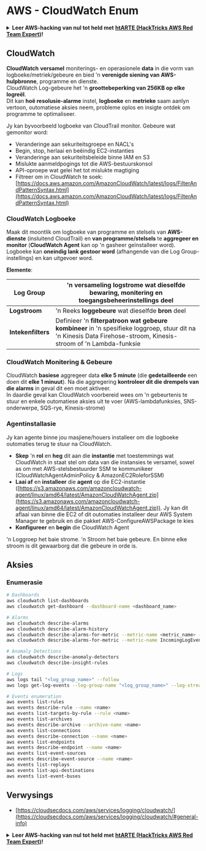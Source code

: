 # AWS - CloudWatch Enum

<details>

<summary><strong>Leer AWS-hacking van nul tot held met</strong> <a href="https://training.hacktricks.xyz/courses/arte"><strong>htARTE (HackTricks AWS Red Team Expert)</strong></a><strong>!</strong></summary>

Ander maniere om HackTricks te ondersteun:

* As jy wil sien dat jou **maatskappy geadverteer word in HackTricks** of **HackTricks aflaai in PDF-formaat**, kyk na die [**SUBSCRIPTION PLANS**](https://github.com/sponsors/carlospolop)!
* Kry die [**amptelike PEASS & HackTricks swag**](https://peass.creator-spring.com)
* Ontdek [**The PEASS Family**](https://opensea.io/collection/the-peass-family), ons versameling eksklusiewe [**NFTs**](https://opensea.io/collection/the-peass-family)
* **Sluit aan by die** 💬 [**Discord-groep**](https://discord.gg/hRep4RUj7f) of die [**telegram-groep**](https://t.me/peass) of **volg** ons op **Twitter** 🐦 [**@hacktricks_live**](https://twitter.com/hacktricks_live)**.**
* **Deel jou hacking-truuks deur PR's in te dien by die** [**HackTricks**](https://github.com/carlospolop/hacktricks) en [**HackTricks Cloud**](https://github.com/carlospolop/hacktricks-cloud) github-repos.

</details>

## CloudWatch

**CloudWatch** **versamel** moniterings- en operasionele **data** in die vorm van logboeke/metriek/gebeure en bied 'n **verenigde siening van AWS-hulpbronne**, programme en dienste.\
CloudWatch Log-gebeure het 'n **groottebeperking van 256KB op elke logreël**.\
Dit kan **hoë resolusie-alarme** instel, **logboeke** en **metrieke** saam aanlyn vertoon, outomatiese aksies neem, probleme oplos en insigte ontdek om programme te optimaliseer.

Jy kan byvoorbeeld logboeke van CloudTrail monitor. Gebeure wat gemonitor word:

* Veranderinge aan sekuriteitsgroepe en NACL's
* Begin, stop, herlaai en beëindig EC2-instanties
* Veranderinge aan sekuriteitsbeleide binne IAM en S3
* Mislukte aanmeldpogings tot die AWS-bestuurskonsol
* API-oproepe wat gelei het tot mislukte magtiging
* Filtreer om in CloudWatch te soek: [https://docs.aws.amazon.com/AmazonCloudWatch/latest/logs/FilterAndPatternSyntax.html](https://docs.aws.amazon.com/AmazonCloudWatch/latest/logs/FilterAndPatternSyntax.html)

### CloudWatch Logboeke <a href="#cloudwatch-logs" id="cloudwatch-logs"></a>

Maak dit moontlik om logboeke van programme en stelsels van **AWS-dienste** (insluitend CloudTrail) en **van programme/stelsels** te **aggregeer en monitor** (**CloudWatch Agent** kan op 'n gasheer geïnstalleer word). Logboeke kan **oneindig lank gestoor word** (afhangende van die Log Group-instellings) en kan uitgevoer word.

**Elemente**:

| **Log Group**            | 'n **versameling logstrome** wat dieselfde bewaring, monitering en toegangsbeheerinstellings deel                                                     |
| ------------------------ | ---------------------------------------------------------------------------------------------------------------------------------------------------------- |
| **Logstroom**            | 'n Reeks **loggebeure** wat dieselfde **bron** deel                                                                                                        |
| **Intekenfilters**       | Definieer 'n **filterpatroon wat gebeure kombineer** in 'n spesifieke loggroep, stuur dit na 'n Kinesis Data Firehose-stroom, Kinesis-stroom of 'n Lambda-funksie |

### CloudWatch Monitering & Gebeure

CloudWatch **basiese** aggregeer data **elke 5 minute** (die **gedetailleerde** een doen dit **elke 1 minuut**). Na die aggregering **kontroleer dit die drempels van die alarms** in geval dit een moet aktiveer.\
In daardie geval kan CloudWatch voorbereid wees om 'n gebeurtenis te stuur en enkele outomatiese aksies uit te voer (AWS-lambdafunksies, SNS-onderwerpe, SQS-rye, Kinesis-strome)

### Agentinstallasie

Jy kan agente binne jou masjiene/houers installeer om die logboeke outomaties terug te stuur na CloudWatch.

* **Skep** 'n **rol** en **heg** dit aan die **instantie** met toestemmings wat CloudWatch in staat stel om data van die instansies te versamel, sowel as om met AWS-stelsbestuurder SSM te kommunikeer (CloudWatchAgentAdminPolicy & AmazonEC2RoleforSSM)
* **Laai af** en **installeer** die **agent** op die EC2-instantie ([https://s3.amazonaws.com/amazoncloudwatch-agent/linux/amd64/latest/AmazonCloudWatchAgent.zip](https://s3.amazonaws.com/amazoncloudwatch-agent/linux/amd64/latest/AmazonCloudWatchAgent.zip)). Jy kan dit aflaai van binne die EC2 of dit outomaties installeer deur AWS System Manager te gebruik en die pakket AWS-ConfigureAWSPackage te kies
* **Konfigureer** en **begin** die CloudWatch Agent

'n Loggroep het baie strome. 'n Stroom het baie gebeure. En binne elke stroom is dit gewaarborg dat die gebeure in orde is.

## Aksies

### Enumerasie
```bash
# Dashboards
aws cloudwatch list-dashboards
aws cloudwatch get-dashboard --dashboard-name <dashboard_name>

# Alarms
aws cloudwatch describe-alarms
aws cloudwatch describe-alarm-history
aws cloudwatch describe-alarms-for-metric --metric-name <metric_name> --namespace <namespace>
aws cloudwatch describe-alarms-for-metric --metric-name IncomingLogEvents --namespace AWS/Logs

# Anomaly Detections
aws cloudwatch describe-anomaly-detectors
aws cloudwatch describe-insight-rules

# Logs
aws logs tail "<log_group_name>" --follow
aws logs get-log-events --log-group-name "<log_group_name>" --log-stream-name "<log_stream_name>" --output text > <output_file>

# Events enumeration
aws events list-rules
aws events describe-rule --name <name>
aws events list-targets-by-rule --rule <name>
aws events list-archives
aws events describe-archive --archive-name <name>
aws events list-connections
aws events describe-connection --name <name>
aws events list-endpoints
aws events describe-endpoint --name <name>
aws events list-event-sources
aws events describe-event-source --name <name>
aws events list-replays
aws events list-api-destinations
aws events list-event-buses
```
## Verwysings

* [https://cloudsecdocs.com/aws/services/logging/cloudwatch/](https://cloudsecdocs.com/aws/services/logging/cloudwatch/#general-info)

<details>

<summary><strong>Leer AWS-hacking van nul tot held met</strong> <a href="https://training.hacktricks.xyz/courses/arte"><strong>htARTE (HackTricks AWS Red Team Expert)</strong></a><strong>!</strong></summary>

Ander maniere om HackTricks te ondersteun:

* As jy wil sien dat jou **maatskappy geadverteer word in HackTricks** of **HackTricks aflaai in PDF-formaat**, kyk na die [**SUBSCRIPTION PLANS**](https://github.com/sponsors/carlospolop)!
* Kry die [**amptelike PEASS & HackTricks swag**](https://peass.creator-spring.com)
* Ontdek [**The PEASS Family**](https://opensea.io/collection/the-peass-family), ons versameling eksklusiewe [**NFTs**](https://opensea.io/collection/the-peass-family)
* **Sluit aan by die** 💬 [**Discord-groep**](https://discord.gg/hRep4RUj7f) of die [**telegram-groep**](https://t.me/peass) of **volg** ons op **Twitter** 🐦 [**@hacktricks_live**](https://twitter.com/hacktricks_live)**.**
* **Deel jou hacking-truuks deur PR's in te dien by die** [**HackTricks**](https://github.com/carlospolop/hacktricks) en [**HackTricks Cloud**](https://github.com/carlospolop/hacktricks-cloud) github-repos.

</details>
